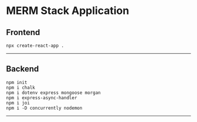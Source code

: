 # MERM Stack Application


## Frontend

```nodejs
npx create-react-app .

```

---

## Backend

```nodejs
npm init
npm i chalk
npm i dotenv express mongoose morgan
npm i express-async-handler 
npm i joi
npm i -D concurrently nodemon
```

---

